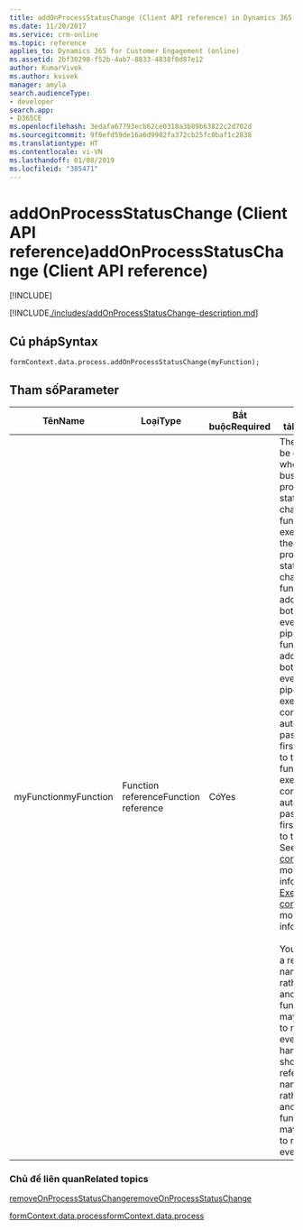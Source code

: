 ```yaml
---
title: addOnProcessStatusChange (Client API reference) in Dynamics 365 for Customer Engagement| MicrosoftDocs
ms.date: 11/20/2017
ms.service: crm-online
ms.topic: reference
applies_to: Dynamics 365 for Customer Engagement (online)
ms.assetid: 2bf30298-f52b-4ab7-8833-4838f0d87e12
author: KumarVivek
ms.author: kvivek
manager: amyla
search.audienceType:
- developer
search.app:
- D365CE
ms.openlocfilehash: 3edafa67793ecb62ce0318a3b89b63822c2d702d
ms.sourcegitcommit: 9f0efd59de16a6d9902fa372cb25fc0baf1c2838
ms.translationtype: HT
ms.contentlocale: vi-VN
ms.lasthandoff: 01/08/2019
ms.locfileid: "385471"
---
```

# <a name="addonprocessstatuschange-client-api-reference"></a><span data-ttu-id="9195b-102">addOnProcessStatusChange (Client API reference)</span><span class="sxs-lookup"><span data-stu-id="9195b-102">addOnProcessStatusChange (Client API reference)</span></span>

[!INCLUDE[](../../../../../includes/cc_applies_to_update_9_0_0.md)]

[!INCLUDE[./includes/addOnProcessStatusChange-description.md](./includes/addOnProcessStatusChange-description.md)]

## <a name="syntax"></a><span data-ttu-id="9195b-103">Cú pháp</span><span class="sxs-lookup"><span data-stu-id="9195b-103">Syntax</span></span>

`formContext.data.process.addOnProcessStatusChange(myFunction);`

## <a name="parameter"></a><span data-ttu-id="9195b-104">Tham số</span><span class="sxs-lookup"><span data-stu-id="9195b-104">Parameter</span></span>

|<span data-ttu-id="9195b-105">Tên</span><span class="sxs-lookup"><span data-stu-id="9195b-105">Name</span></span>|<span data-ttu-id="9195b-106">Loại</span><span class="sxs-lookup"><span data-stu-id="9195b-106">Type</span></span>|<span data-ttu-id="9195b-107">Bắt buộc</span><span class="sxs-lookup"><span data-stu-id="9195b-107">Required</span></span>|<span data-ttu-id="9195b-108">Mô tả</span><span class="sxs-lookup"><span data-stu-id="9195b-108">Description</span></span>|
|--|--|--|--|
|<span data-ttu-id="9195b-109">myFunction</span><span class="sxs-lookup"><span data-stu-id="9195b-109">myFunction</span></span>|<span data-ttu-id="9195b-110">Function reference</span><span class="sxs-lookup"><span data-stu-id="9195b-110">Function reference</span></span>|<span data-ttu-id="9195b-111">Có</span><span class="sxs-lookup"><span data-stu-id="9195b-111">Yes</span></span>|<span data-ttu-id="9195b-112">The function to be executed when the business process flow status changes.</span><span class="sxs-lookup"><span data-stu-id="9195b-112">The function to be executed when the business process flow status changes.</span></span> <span data-ttu-id="9195b-113">The function will be added to the bottom of the event handler pipeline.</span><span class="sxs-lookup"><span data-stu-id="9195b-113">The function will be added to the bottom of the event handler pipeline.</span></span> <span data-ttu-id="9195b-114">The execution context is automatically passed as the first parameter to the function.</span><span class="sxs-lookup"><span data-stu-id="9195b-114">The execution context is automatically passed as the first parameter to the function.</span></span> <span data-ttu-id="9195b-115">See [Execution context](../../../clientapi-execution-context.md) for more information.</span><span class="sxs-lookup"><span data-stu-id="9195b-115">See [Execution context](../../../clientapi-execution-context.md) for more information.</span></span><br/><br/><span data-ttu-id="9195b-116">You should use a reference to a named function rather than an anonymous function if you may later want to remove the event handler.</span><span class="sxs-lookup"><span data-stu-id="9195b-116">You should use a reference to a named function rather than an anonymous function if you may later want to remove the event handler.</span></span>|

### <a name="related-topics"></a><span data-ttu-id="9195b-117">Chủ đề liên quan</span><span class="sxs-lookup"><span data-stu-id="9195b-117">Related topics</span></span>

[<span data-ttu-id="9195b-118">removeOnProcessStatusChange</span><span class="sxs-lookup"><span data-stu-id="9195b-118">removeOnProcessStatusChange</span></span>](removeOnProcessStatusChange.md)
 
[<span data-ttu-id="9195b-119">formContext.data.process</span><span class="sxs-lookup"><span data-stu-id="9195b-119">formContext.data.process</span></span>](../../formContext-data-process.md)

